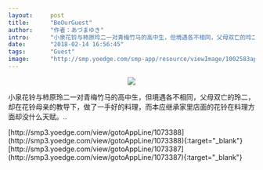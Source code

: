 ```yaml
---
layout:     post
title:      "BeOurGuest"
author:     "作者：あづまゆき"
intro:      "小泉花铃与柿原玲二一对青梅竹马的高中生，但境遇各不相同，父母双亡的玲二，却在花铃母亲的教导下，做了一手好的料理，而本应继承家里店面的花铃在料理方面却没什么天赋。.."
date:       "2018-02-14 16:56:45"
tags:       "Guest"
image:      "http://smp.yoedge.com/smp-app/resource/viewImage/1002583appline.png"
---
```

<div style="text-align: center">
<p><img src="http://smp.yoedge.com/smp-app/resource/viewImage/1002583appline.png"/></p>
</div>
<p class="post-meta">
<span>小泉花铃与柿原玲二一对青梅竹马的高中生，但境遇各不相同，父母双亡的玲二，却在花铃母亲的教导下，做了一手好的料理，而本应继承家里店面的花铃在料理方面却没什么天赋。..</span>
</p>
[http://smp3.yoedge.com/view/gotoAppLine/1073388](http://smp3.yoedge.com/view/gotoAppLine/1073388){:target="_blank"}
[http://smp3.yoedge.com/view/gotoAppLine/1073387](http://smp3.yoedge.com/view/gotoAppLine/1073387){:target="_blank"}


